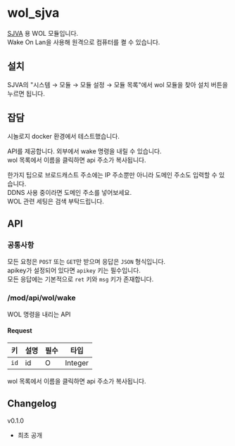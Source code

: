 # wol_sjva

[SJVA](https://sjva.me/) 용 WOL 모듈입니다.  
Wake On Lan을 사용해 원격으로 컴퓨터를 켤 수 있습니다.

## 설치

SJVA의 "시스템 → 모듈 → 모듈 설정 → 모듈 목록"에서 wol 모듈을 찾아 설치 버튼을 누르면 됩니다.

## 잡담

시놀로지 docker 환경에서 테스트했습니다.

API를 제공합니다. 외부에서 wake 명령을 내릴 수 있습니다.  
wol 목록에서 이름을 클릭하면 api 주소가 복사됩니다.

한가지 팁으로 브로드캐스트 주소에는 IP 주소뿐만 아니라 도메인 주소도 입력할 수 있습니다.  
DDNS 사용 중이라면 도메인 주소를 넣어보세요.  
WOL 관련 세팅은 검색 부탁드립니다.

## API

### 공통사항

모든 요청은 `POST` 또는 `GET`만 받으며 응답은 `JSON` 형식입니다.  
apikey가 설정되어 있다면 `apikey` 키는 필수입니다.  
모든 응답에는 기본적으로 `ret` 키와 `msg` 키가 존재합니다.

### /mod/api/wol/wake

WOL 명령을 내리는 API

#### Request

키 | 설명 | 필수 | 타입
--- | --- | --- | ---
`id` | id | O | Integer

wol 목록에서 이름을 클릭하면 api 주소가 복사됩니다.

## Changelog

v0.1.0

* 최초 공개
